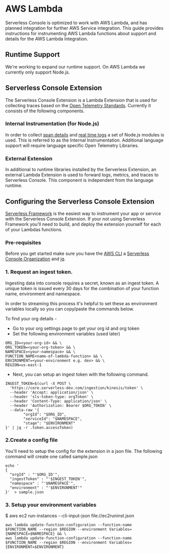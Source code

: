 <!--
title: AWS Lambda
menuText: AWS Lambda
description: An overview of the AWS Lambda Integration
menuOrder: 6
-->

# AWS Lambda

Serverless Console is optimized to work with AWS Lambda, and has planned integration
for further AWS Service integration. This guide provides instructions
for instrumenting AWS Lambda functions about support and details for the
AWS Lambda Integration.

## Runtime Support
We're working to expand our runtime support. 
On AWS Lambda we currently only support Node.js.

## Serverless Console Extension
The Serverless Console Extension is a Lambda Extension that is
used for collecting traces based on the
[Open Telemetry Standards](https://github.com/open-telemetry/opentelemetry-specification/blob/main/specification/trace/semantic_conventions/http.md#common-attributes). Currently
it consists of the following components.

### Internal Instrumentation (for Node.js)
In order to collect [span details](traces.md#spans) and [real time logs](logs.md#real-time-logging-in-dev-mode)
a set of Node.js modules is used. This is referred to as the Internal Instrumentation. 
Additional language support will require language specific Open Telemetry Libraries.

### External Extension
In additional to runtime libraries installed by the Serverless Extension, an external
Lambda Extension is used to forward logs, metrics, and traces to
Serverless Console. This component is independent from the language runtime.

## Configuring the Serverless Console Extension
[Serverless Framework](../index.md) is the easiest way to instrument your app or
service with the Serverless Console Extension. If your not using 
Serverless Framework you'll need to build, and deploy the extension 
yourself for each of your Lambdas functions. 

### Pre-requisites
Before you get started make sure you have the [AWS CLI](https://docs.aws.amazon.com/cli/latest/userguide/getting-started-install.html) a 
[Serverless Console Organization](https://console.serverless.com?ref_website=https%3A%2F%2Fwww.serverless.com%2Fconsole%2Fdocs%2F) and [jq](https://stedolan.github.io/jq/download/).


### 1. Request an ingest token.
Ingesting data into console requires a secret, known as an
ingest token. A unique token is issued every 30 days
for the combination of your function name, environment
and namespace. 

In order to streaming this process it's helpful to set these 
as environment variables locally so you can copy/paste the
commands below. 

To find your org details -
* Go to your org settings page to get your org id and org token
* Set the following environment variables (used later)

```text
ORG_ID=<your-org-id> && \
ORG_TOKEN=<your-org-token> && \
NAMESPACE=<your-namespace> && \
FUNCTION_NAME<name-of-lambda-function> && \
ENVIRONMENT=<your-environment e.g. dev> && \
REGION=us-east-1 
```



*  Next, you can setup an ingest token with the following command.
```
INGEST_TOKEN=$(curl -X POST \
  'https://core.serverless-dev.com/ingestion/kinesis/token' \
  --header 'Accept: application/json' \
  --header 'sls-token-type: orgToken' \
  --header 'Content-Type: application/json' \
  --header 'Authorization: Bearer $ORG_TOKEN' \
  --data-raw '{
        "orgId": "$ORG_ID",
        "serviceId": "$NAMESPACE",
        "stage": "$ENVIRONMENT"
}' | jq -r .token.accessToken)
```
### 2.Create a config file 

You'll need to setup the config for the extension in a json file.
The following command will create one called sample.json

```text
echo '
{ 
  "orgId" : "'$ORG_ID'",           
  "ingestToken" : "'$INGEST_TOKEN'", 
  "namespace" : "'$NAMESPACE'",
  "environment" : "'$ENVIRONMENT'"
}'  > sample.json

```

### 3. Setup your environment variables


$ aws ec2 run-instances --cli-input-json file://ec2runinst.json


```text
aws lambda update-function-configuration --function-name $FUNCTION_NAME --region $REGION --environment Variables= {NAMESPACE=$NAMESPACE} && \
aws lambda update-function-configuration --function-name $FUNCTION_NAME --region $REGION --environment Variables= {ENVIRONMENT=$ENVIRONMENT}
```